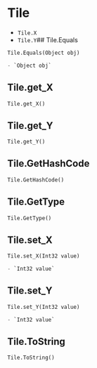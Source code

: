 # Tile

- `Tile.X`
- `Tile.Y`## Tile.Equals
```py
Tile.Equals(Object obj)

- `Object obj` 
```

## Tile.get_X
```py
Tile.get_X()


```

## Tile.get_Y
```py
Tile.get_Y()


```

## Tile.GetHashCode
```py
Tile.GetHashCode()


```

## Tile.GetType
```py
Tile.GetType()


```

## Tile.set_X
```py
Tile.set_X(Int32 value)

- `Int32 value` 
```

## Tile.set_Y
```py
Tile.set_Y(Int32 value)

- `Int32 value` 
```

## Tile.ToString
```py
Tile.ToString()


```
